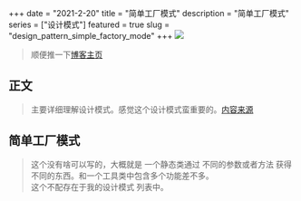 +++
date = "2021-2-20"
title = "简单工厂模式"
description = "简单工厂模式"
series = ["设计模式"]
featured = true
slug = "design_pattern_simple_factory_mode"
+++
![](https://gitee.com/lalalaxiaowifi/pictures/raw/master/image/%E6%97%A5%E5%B8%B8%E6%90%AC%E7%A0%96%E5%A4%B4.png)
> 顺便推一下[博客主页](http://lalalaxiaowifi.gitee.io/pictures/)
## 正文
> 主要详细理解设计模式。感觉这个设计模式蛮重要的。[内容来源](http://c.biancheng.net/view/1330.html)

## 简单工厂模式
> 这个没有啥可以写的，大概就是 一个静态类通过 不同的参数或者方法 获得不同的东西。和一个工具类中包含多个功能差不多。
> <br> 这个不配存在于我的设计模式 列表中。